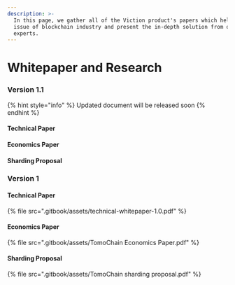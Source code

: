 ```yaml
---
description: >-
  In this page, we gather all of the Viction product's papers which help explain
  issue of blockchain industry and present the in-depth solution from our
  experts.
---
```


# Whitepaper and Research

### Version 1.1

{% hint style="info" %}
Updated document will be released soon
{% endhint %}

#### Technical Paper

#### Economics Paper

#### Sharding Proposal



### Version 1

#### Technical Paper

{% file src=".gitbook/assets/technical-whitepaper-1.0.pdf" %}

#### Economics Paper

{% file src=".gitbook/assets/TomoChain Economics Paper.pdf" %}

#### Sharding Proposal

{% file src=".gitbook/assets/TomoChain sharding proposal.pdf" %}

